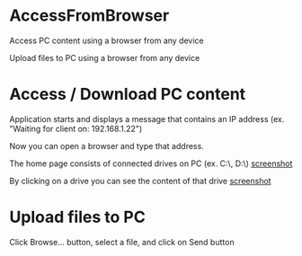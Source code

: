 # AccessFromBrowser
Access PC content using a browser from any device

Upload files to PC using a browser from any device

# Access / Download PC content
Application starts and displays a message that contains an IP address (ex. "Waiting for client on: 192.168.1.22")

Now you can open a browser and type that address.

The home page consists of connected drives on PC (ex. C:\\, D:\\) [screenshot](https://github.com/mrnul/AccessFromBrowser/blob/main/screenshots/home.png "Example of home page")

By clicking on a drive you can see the content of that drive [screenshot](https://github.com/mrnul/AccessFromBrowser/blob/main/screenshots/content.png "Example of content")

# Upload files to PC
Click Browse... button, select a file, and click on Send button
